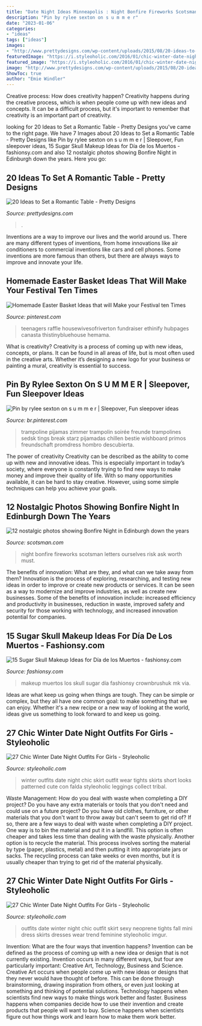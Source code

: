 ```yaml
---
title: "Date Night Ideas Minneapolis : Night Bonfire Fireworks Scotsman Letters Ourselves Risk Ask Worth Must"
description: "Pin by rylee sexton on s u m m e r"
date: "2023-01-06"
categories:
- "ideas"
tags: ["ideas"]
images:
- "http://www.prettydesigns.com/wp-content/uploads/2015/08/20-ideas-to-set-a-romantic-table9.jpg"
featuredImage: "https://i.styleoholic.com/2016/01/chic-winter-date-night-outfits-for-girls-10.jpg"
featured_image: "https://i.styleoholic.com/2016/01/chic-winter-date-night-outfits-for-girls-10.jpg"
image: "http://www.prettydesigns.com/wp-content/uploads/2015/08/20-ideas-to-set-a-romantic-table9.jpg"
ShowToc: true
author: "Emie Windler"
---
```



Creative process: How does creativity happen?
Creativity happens during the creative process, which is when people come up with new ideas and concepts. It can be a difficult process, but it's important to remember that creativity is an important part of creativity.

	

		
looking for 20 Ideas to Set a Romantic Table - Pretty Designs you've came to the right page. We have 7 Images about 20 Ideas to Set a Romantic Table - Pretty Designs like Pin by rylee sexton on s u m m e r | Sleepover, Fun sleepover ideas, 15 Sugar Skull Makeup Ideas for Día de los Muertos - fashionsy.com and also 12 nostalgic photos showing Bonfire Night in Edinburgh down the years. Here you go:
		
    
## 20 Ideas To Set A Romantic Table - Pretty Designs

<img loading=lazy src="http://www.prettydesigns.com/wp-content/uploads/2015/08/20-ideas-to-set-a-romantic-table9.jpg" onerror="this.onerror=null;this.src='https://tse1.mm.bing.net/th?id=OIP.hjmcmInPwEaWqSxDxlyyHAAAAA&amp;pid=15.1';" alt="20 Ideas to Set a Romantic Table - Pretty Designs">

_Source: prettydesigns.com_

>. 

	

Inventions are a way to improve our lives and the world around us. There are many different types of inventions, from home innovations like air conditioners to commercial inventions like cars and cell phones. Some inventions are more famous than others, but there are always ways to improve and innovate your life.

    
## Homemade Easter Basket Ideas That Will Make Your Festival Ten Times

<img loading=lazy src="https://i.pinimg.com/736x/d1/8d/1a/d18d1a24c9886c7e41787e65da3514ec.jpg" onerror="this.onerror=null;this.src='https://tse1.mm.bing.net/th?id=OIP.9tCMkwJvAiBItk0lKd87mAHaJ6&amp;pid=15.1';" alt="Homemade Easter Basket Ideas that will Make your Festival ten Times">

_Source: pinterest.com_

>teenagers raffle housewivesofriverton fundraiser ethinify hubpages canasta thistinybluehouse hemama. 

	

What is creativity?
Creativity is a process of coming up with new ideas, concepts, or plans. It can be found in all areas of life, but is most often used in the creative arts. Whether it’s designing a new logo for your business or painting a mural, creativity is essential to success.

    
## Pin By Rylee Sexton On S U M M E R | Sleepover, Fun Sleepover Ideas

<img loading=lazy src="https://i.pinimg.com/736x/d7/2d/63/d72d63be6fbf1704a25bdbf62d6300c0.jpg" onerror="this.onerror=null;this.src='https://tse3.mm.bing.net/th?id=OIP.vYxgiJcMjhLqg4XDNuaKKAHaJ3&amp;pid=15.1';" alt="Pin by rylee sexton on s u m m e r | Sleepover, Fun sleepover ideas">

_Source: br.pinterest.com_

>trampoline pijamas zimmer trampolin soirée freunde trampolines sedsk tings break starz pijamadas chillen bestie wishboard primos freundschaft promdress hombro descubierta. 

	

The power of creativity
Creativity can be described as the ability to come up with new and innovative ideas. This is especially important in today’s society, where everyone is constantly trying to find new ways to make money and improve their quality of life. With so many opportunities available, it can be hard to stay creative. However, using some simple techniques can help you achieve your goals.

    
## 12 Nostalgic Photos Showing Bonfire Night In Edinburgh Down The Years

<img loading=lazy src="https://www.scotsman.com/webimg/b25lY21zOjlhMTBiNmNlLTg4NDctNDAwZi1iYjVmLThhZWMzMGE0MmFiYjplOTE1ZjA0ZC01MWY0LTRhNTQtOTk0Ny1hOTM3MzEwZGNhMWE=.jpg" onerror="this.onerror=null;this.src='https://tse3.mm.bing.net/th?id=OIP.U2QYFyksKaTRWBmLdnRhQAHaE7&amp;pid=15.1';" alt="12 nostalgic photos showing Bonfire Night in Edinburgh down the years">

_Source: scotsman.com_

>night bonfire fireworks scotsman letters ourselves risk ask worth must. 

	

The benefits of innovation: What are they, and what can we take away from them?
Innovation is the process of exploring, researching, and testing new ideas in order to improve or create new products or services. It can be seen as a way to modernize and improve industries, as well as create new businesses. Some of the benefits of innovation include: increased efficiency and productivity in businesses, reduction in waste, improved safety and security for those working with technology, and increased innovation potential for companies.

    
## 15 Sugar Skull Makeup Ideas For Día De Los Muertos - Fashionsy.com

<img loading=lazy src="https://fashionsy.com/wp-content/uploads/2016/11/anna20-630x840.jpeg" onerror="this.onerror=null;this.src='https://tse1.mm.bing.net/th?id=OIP.ey1UDIxS4ROqBGEgUSby7AHaJ4&amp;pid=15.1';" alt="15 Sugar Skull Makeup Ideas for Día de los Muertos - fashionsy.com">

_Source: fashionsy.com_

>makeup muertos los skull sugar día fashionsy crownbrushuk mk via. 

	

Ideas are what keep us going when things are tough. They can be simple or complex, but they all have one common goal: to make something that we can enjoy. Whether it's a new recipe or a new way of looking at the world, ideas give us something to look forward to and keep us going.

    
## 27 Chic Winter Date Night Outfits For Girls - Styleoholic

<img loading=lazy src="https://i.styleoholic.com/2016/01/chic-winter-date-night-outfits-for-girls-10.jpg" onerror="this.onerror=null;this.src='https://tse1.mm.bing.net/th?id=OIP.KFf60Y4TrfwI-Wb7uQ9yFgAAAA&amp;pid=15.1';" alt="27 Chic Winter Date Night Outfits For Girls - Styleoholic">

_Source: styleoholic.com_

>winter outfits date night chic skirt outfit wear tights skirts short looks patterned cute con falda styleoholic leggings collect tribal. 

	

Waste Management: How do you deal with waste when completing a DIY project?
Do you have any extra materials or tools that you don't need and could use on a future project? Do you have old clothes, furniture, or other materials that you don't want to throw away but can't seem to get rid of? If so, there are a few ways to deal with waste when completing a DIY project. 
One way is to bin the material and put it in a landfill. This option is often cheaper and takes less time than dealing with the waste physically. Another option is to recycle the material. This process involves sorting the material by type (paper, plastics, metal) and then putting it into appropriate jars or sacks. The recycling process can take weeks or even months, but it is usually cheaper than trying to get rid of the material physically.

    
## 27 Chic Winter Date Night Outfits For Girls - Styleoholic

<img loading=lazy src="https://i.styleoholic.com/2016/01/chic-winter-date-night-outfits-for-girls-9.jpg" onerror="this.onerror=null;this.src='https://tse3.mm.bing.net/th?id=OIP.rZca4ZnCaFRlWgXzXpdKVgAAAA&amp;pid=15.1';" alt="27 Chic Winter Date Night Outfits For Girls - Styleoholic">

_Source: styleoholic.com_

>outfits date winter night chic outfit skirt sexy neoprene tights fall mini dress skirts dresses wear trend feminine styleoholic imgur. 

	

Invention: What are the four ways that invention happens?
Invention can be defined as the process of coming up with a new idea or design that is not currently existing. Invention occurs in many different ways, but four are particularly important: Creative Art, Technology, Business and Science. 
Creative Art occurs when people come up with new ideas or designs that they never would have thought of before. This can be done through brainstorming, drawing inspiration from others, or even just looking at something and thinking of potential solutions. Technology happens when scientists find new ways to make things work better and faster. Business happens when companies decide how to use their invention and create products that people will want to buy. Science happens when scientists figure out how things work and learn how to make them work better.


